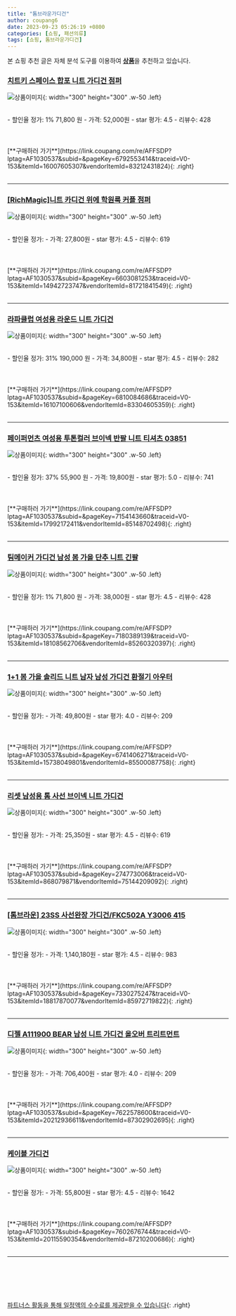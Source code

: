 ```yaml
---
title: "톰브라운가디건"
author: coupang6
date: 2023-09-23 05:26:19 +0800
categories: [쇼핑, 패션의류]
tags: [쇼핑, 톰브라운가디건]
---
```


본 쇼핑 추천 글은 자체 분석 도구를 이용하여 [**상품**](https://link.coupang.com/a/bao1ui)을 추천하고 있습니다.

### [치트키 스페이스 합포 니트 가디건 점퍼](https://link.coupang.com/re/AFFSDP?lptag=AF1030537&subid=&pageKey=6792553414&traceid=V0-153&itemId=16007605307&vendorItemId=83212431824)

![상품이미지](https://thumbnail10.coupangcdn.com/thumbnails/remote/230x230ex/image/vendor_inventory/0916/7045703b046d7c64ed99acc8c083b5ab9b51be0832fd2ad08dbe82a80221.jpg){: width="300" height="300" .w-50 .left}


<br>
- 할인율 정가: 1%  71,800   원
- 가격: 52,000원
- star 평가: 4.5
- 리뷰수: 428
<br>
<br>
<br>
<br>
[**구매하러 가기**](https://link.coupang.com/re/AFFSDP?lptag=AF1030537&subid=&pageKey=6792553414&traceid=V0-153&itemId=16007605307&vendorItemId=83212431824){: .right}
<br>
<br>

---

### [[RichMagic]니트 카디건 위에 학원룩 커플 점퍼](https://link.coupang.com/re/AFFSDP?lptag=AF1030537&subid=&pageKey=6603081253&traceid=V0-153&itemId=14942723747&vendorItemId=81721841549)

![상품이미지](https://thumbnail9.coupangcdn.com/thumbnails/remote/230x230ex/image/vendor_inventory/dedd/e84f9fe3111a91e36072e5e962114b77ffb91efc1a345202366427cbbc10.jpg){: width="300" height="300" .w-50 .left}


<br>
- 할인율 정가: 
- 가격: 27,800원
- star 평가: 4.5
- 리뷰수: 619
<br>
<br>
<br>
<br>
[**구매하러 가기**](https://link.coupang.com/re/AFFSDP?lptag=AF1030537&subid=&pageKey=6603081253&traceid=V0-153&itemId=14942723747&vendorItemId=81721841549){: .right}
<br>
<br>

---

### [라파클럽 여성용 라운드 니트 가디건](https://link.coupang.com/re/AFFSDP?lptag=AF1030537&subid=&pageKey=6810084686&traceid=V0-153&itemId=16107100606&vendorItemId=83304605359)

![상품이미지](https://thumbnail8.coupangcdn.com/thumbnails/remote/230x230ex/image/vendor_inventory/8a1b/1c18751d9bc01dd4c80d87ba4a9988cf1b1889574c24b428bcfad6d4caa5.jpg){: width="300" height="300" .w-50 .left}


<br>
- 할인율 정가: 31%  190,000   원
- 가격: 34,800원
- star 평가: 4.5
- 리뷰수: 282
<br>
<br>
<br>
<br>
[**구매하러 가기**](https://link.coupang.com/re/AFFSDP?lptag=AF1030537&subid=&pageKey=6810084686&traceid=V0-153&itemId=16107100606&vendorItemId=83304605359){: .right}
<br>
<br>

---

### [페이퍼먼츠 여성용 투톤컬러 브이넥 반팔 니트 티셔츠 03851](https://link.coupang.com/re/AFFSDP?lptag=AF1030537&subid=&pageKey=7154143660&traceid=V0-153&itemId=17992172411&vendorItemId=85148702498)

![상품이미지](https://thumbnail9.coupangcdn.com/thumbnails/remote/230x230ex/image/retail/images/2023/02/22/15/2/58bff762-b15c-47be-861e-deb3d711b263.jpg){: width="300" height="300" .w-50 .left}


<br>
- 할인율 정가: 37%  55,900   원
- 가격: 19,800원
- star 평가: 5.0
- 리뷰수: 741
<br>
<br>
<br>
<br>
[**구매하러 가기**](https://link.coupang.com/re/AFFSDP?lptag=AF1030537&subid=&pageKey=7154143660&traceid=V0-153&itemId=17992172411&vendorItemId=85148702498){: .right}
<br>
<br>

---

### [팀메이커 가디건 남성 봄 가을 단추 니트 긴팔](https://link.coupang.com/re/AFFSDP?lptag=AF1030537&subid=&pageKey=7180389139&traceid=V0-153&itemId=18108562706&vendorItemId=85260320397)

![상품이미지](https://thumbnail9.coupangcdn.com/thumbnails/remote/230x230ex/image/vendor_inventory/2a5d/e65db123e524864bd6e9d3ce1e543277a5b0daa47b77db59eec6ff8ffb98.jpg){: width="300" height="300" .w-50 .left}


<br>
- 할인율 정가: 1%  71,800   원
- 가격: 38,000원
- star 평가: 4.5
- 리뷰수: 428
<br>
<br>
<br>
<br>
[**구매하러 가기**](https://link.coupang.com/re/AFFSDP?lptag=AF1030537&subid=&pageKey=7180389139&traceid=V0-153&itemId=18108562706&vendorItemId=85260320397){: .right}
<br>
<br>

---

### [1+1 봄 가을 솔리드 니트 남자 남성 가디건 환절기 아우터](https://link.coupang.com/re/AFFSDP?lptag=AF1030537&subid=&pageKey=6741406271&traceid=V0-153&itemId=15738049801&vendorItemId=85500087758)

![상품이미지](https://thumbnail8.coupangcdn.com/thumbnails/remote/230x230ex/image/vendor_inventory/7cc2/48e4014e0d95bc1850bf1d769d1e1b94e1aa3e43a253e487f043b6099f9b.jpg){: width="300" height="300" .w-50 .left}


<br>
- 할인율 정가: 
- 가격: 49,800원
- star 평가: 4.0
- 리뷰수: 209
<br>
<br>
<br>
<br>
[**구매하러 가기**](https://link.coupang.com/re/AFFSDP?lptag=AF1030537&subid=&pageKey=6741406271&traceid=V0-153&itemId=15738049801&vendorItemId=85500087758){: .right}
<br>
<br>

---

### [리셋 남성용 톰 사선 브이넥 니트 가디건](https://link.coupang.com/re/AFFSDP?lptag=AF1030537&subid=&pageKey=274773006&traceid=V0-153&itemId=868079871&vendorItemId=75144209092)

![상품이미지](https://thumbnail9.coupangcdn.com/thumbnails/remote/230x230ex/image/retail/images/2019/08/05/14/6/c8ffdd1f-e3ed-4cea-9646-e034b6c66527.jpg){: width="300" height="300" .w-50 .left}


<br>
- 할인율 정가: 
- 가격: 25,350원
- star 평가: 4.5
- 리뷰수: 619
<br>
<br>
<br>
<br>
[**구매하러 가기**](https://link.coupang.com/re/AFFSDP?lptag=AF1030537&subid=&pageKey=274773006&traceid=V0-153&itemId=868079871&vendorItemId=75144209092){: .right}
<br>
<br>

---

### [[톰브라운] 23SS 사선완장 가디건/FKC502A Y3006 415](https://link.coupang.com/re/AFFSDP?lptag=AF1030537&subid=&pageKey=7330275247&traceid=V0-153&itemId=18817870077&vendorItemId=85972719822)

![상품이미지](https://thumbnail10.coupangcdn.com/thumbnails/remote/230x230ex/image/vendor_inventory/7aab/16142efd10ccd01e11d424f36a55ad239b5f7d08d957911c933241161916.jpg){: width="300" height="300" .w-50 .left}


<br>
- 할인율 정가: 
- 가격: 1,140,180원
- star 평가: 4.5
- 리뷰수: 983
<br>
<br>
<br>
<br>
[**구매하러 가기**](https://link.coupang.com/re/AFFSDP?lptag=AF1030537&subid=&pageKey=7330275247&traceid=V0-153&itemId=18817870077&vendorItemId=85972719822){: .right}
<br>
<br>

---

### [디젤 A111900 BEAR 남성 니트 가디건 올오버 트리트먼트](https://link.coupang.com/re/AFFSDP?lptag=AF1030537&subid=&pageKey=7622578600&traceid=V0-153&itemId=20212936611&vendorItemId=87302902695)

![상품이미지](https://thumbnail8.coupangcdn.com/thumbnails/remote/230x230ex/image/vendor_inventory/48cb/124bf01d0026b85fae8a8e6041135d9b2124c80f6d8b09e8c541642a9c7d.jpg){: width="300" height="300" .w-50 .left}


<br>
- 할인율 정가: 
- 가격: 706,400원
- star 평가: 4.0
- 리뷰수: 209
<br>
<br>
<br>
<br>
[**구매하러 가기**](https://link.coupang.com/re/AFFSDP?lptag=AF1030537&subid=&pageKey=7622578600&traceid=V0-153&itemId=20212936611&vendorItemId=87302902695){: .right}
<br>
<br>

---

### [케이블 가디건](https://link.coupang.com/re/AFFSDP?lptag=AF1030537&subid=&pageKey=7602676744&traceid=V0-153&itemId=20115590354&vendorItemId=87210200686)

![상품이미지](https://thumbnail8.coupangcdn.com/thumbnails/remote/230x230ex/image/vendor_inventory/d02a/17ba63c2bd4e3c6ae8f88dc59ae9cdec22efa1b8731c353ba81994c54ef9.jpg){: width="300" height="300" .w-50 .left}


<br>
- 할인율 정가: 
- 가격: 55,800원
- star 평가: 4.5
- 리뷰수: 1642
<br>
<br>
<br>
<br>
[**구매하러 가기**](https://link.coupang.com/re/AFFSDP?lptag=AF1030537&subid=&pageKey=7602676744&traceid=V0-153&itemId=20115590354&vendorItemId=87210200686){: .right}
<br>
<br>

---
<br><br><br><br><br> [파트너스 활동을 통해 일정액의 수수료를 제공받을 수 있습니다](https://link.coupang.com/a/bao1ui){: .right}